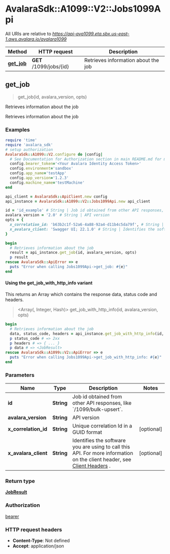 # AvalaraSdk::A1099::V2::Jobs1099Api

All URIs are relative to *https://api-ava1099.eta.sbx.us-east-1.aws.avalara.io/avalara1099*

| Method | HTTP request | Description |
| ------ | ------------ | ----------- |
| [**get_job**](Jobs1099Api.md#get_job) | **GET** /1099/jobs/{id} | Retrieves information about the job |


## get_job

> <JobResult> get_job(id, avalara_version, opts)

Retrieves information about the job

Retrieves information about the job

### Examples

```ruby
require 'time'
require 'avalara_sdk'
# setup authorization
AvalaraSdk::A1099::V2.configure do |config|
  # See Documentation for Authorization section in main README.md for more auth examples.
  config.bearer_token='<Your Avalara Identity Access Token>'
  config.environment='sandbox'
  config.app_name='testApp'
  config.app_version='1.2.3'
  config.machine_name='testMachine'
end

api_client = AvalaraSdk::ApiClient.new config
api_instance = AvalaraSdk::A1099::V2::Jobs1099Api.new api_client

id = 'id_example' # String | Job id obtained from other API responses, like `/1099/bulk-upsert`.
avalara_version = '2.0' # String | API version
opts = {
  x_correlation_id: 'b63b2c1f-52a6-4a88-92a4-d11b4c5da79f', # String | Unique correlation Id in a GUID format
  x_avalara_client: 'Swagger UI; 22.1.0' # String | Identifies the software you are using to call this API. For more information on the client header, see [Client Headers](https://developer.avalara.com/avatax/client-headers/) .
}

begin
  # Retrieves information about the job
  result = api_instance.get_job(id, avalara_version, opts)
  p result
rescue AvalaraSdk::ApiError => e
  puts "Error when calling Jobs1099Api->get_job: #{e}"
end
```

#### Using the get_job_with_http_info variant

This returns an Array which contains the response data, status code and headers.

> <Array(<JobResult>, Integer, Hash)> get_job_with_http_info(id, avalara_version, opts)

```ruby
begin
  # Retrieves information about the job
  data, status_code, headers = api_instance.get_job_with_http_info(id, avalara_version, opts)
  p status_code # => 2xx
  p headers # => { ... }
  p data # => <JobResult>
rescue AvalaraSdk::A1099::V2::ApiError => e
  puts "Error when calling Jobs1099Api->get_job_with_http_info: #{e}"
end
```

### Parameters

| Name | Type | Description | Notes |
| ---- | ---- | ----------- | ----- |
| **id** | **String** | Job id obtained from other API responses, like &#x60;/1099/bulk-upsert&#x60;. |  |
| **avalara_version** | **String** | API version |  |
| **x_correlation_id** | **String** | Unique correlation Id in a GUID format | [optional] |
| **x_avalara_client** | **String** | Identifies the software you are using to call this API. For more information on the client header, see [Client Headers](https://developer.avalara.com/avatax/client-headers/) . | [optional] |

### Return type

[**JobResult**](JobResult.md)

### Authorization

[bearer](../../../README.md#documentation-for-authorization)

### HTTP request headers

- **Content-Type**: Not defined
- **Accept**: application/json

